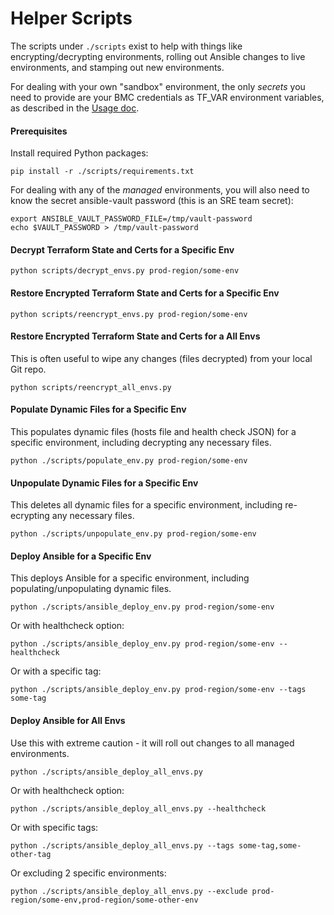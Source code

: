 # Helper Scripts

The scripts under `./scripts` exist to help with things like encrypting/decrypting environments,
rolling out Ansible changes to live environments, and stamping out new environments.

For dealing with your own "sandbox" environment, the only _secrets_ you need to provide are your BMC 
credentials as TF_VAR environment variables, as described in the [Usage doc](./usage.md).

#### Prerequisites
Install required Python packages:

```
pip install -r ./scripts/requirements.txt
```

For dealing with any of the _managed_ environments, you will also need to know the secret ansible-vault
password (this is an SRE team secret):

```
export ANSIBLE_VAULT_PASSWORD_FILE=/tmp/vault-password
echo $VAULT_PASSWORD > /tmp/vault-password
``` 

#### Decrypt Terraform State and Certs for a Specific Env

```
python scripts/decrypt_envs.py prod-region/some-env
```

#### Restore Encrypted Terraform State and Certs for a Specific Env

```
python scripts/reencrypt_envs.py prod-region/some-env
```

#### Restore Encrypted Terraform State and Certs for a All Envs

This is often useful to wipe any changes (files decrypted) from your local Git repo.

```
python scripts/reencrypt_all_envs.py
```

#### Populate Dynamic Files for a Specific Env

This populates dynamic files (hosts file and health check JSON) for a specific environment,
including decrypting any necessary files.

```
python ./scripts/populate_env.py prod-region/some-env
```

#### Unpopulate Dynamic Files for a Specific Env

This deletes all dynamic files for a specific environment, including re-ecrypting any necessary files.

```
python ./scripts/unpopulate_env.py prod-region/some-env
```

#### Deploy Ansible for a Specific Env

This deploys Ansible for a specific environment, including populating/unpopulating dynamic files.

```
python ./scripts/ansible_deploy_env.py prod-region/some-env
```

Or with healthcheck option:
```
python ./scripts/ansible_deploy_env.py prod-region/some-env --healthcheck
```

Or with a specific tag:
```
python ./scripts/ansible_deploy_env.py prod-region/some-env --tags some-tag
```

#### Deploy Ansible for All Envs

Use this with extreme caution - it will roll out changes to all managed environments.
```
python ./scripts/ansible_deploy_all_envs.py
```

Or with healthcheck option:
```
python ./scripts/ansible_deploy_all_envs.py --healthcheck

```

Or with specific tags:
```
python ./scripts/ansible_deploy_all_envs.py --tags some-tag,some-other-tag

```

Or excluding 2 specific environments:
```
python ./scripts/ansible_deploy_all_envs.py --exclude prod-region/some-env,prod-region/some-other-env

```